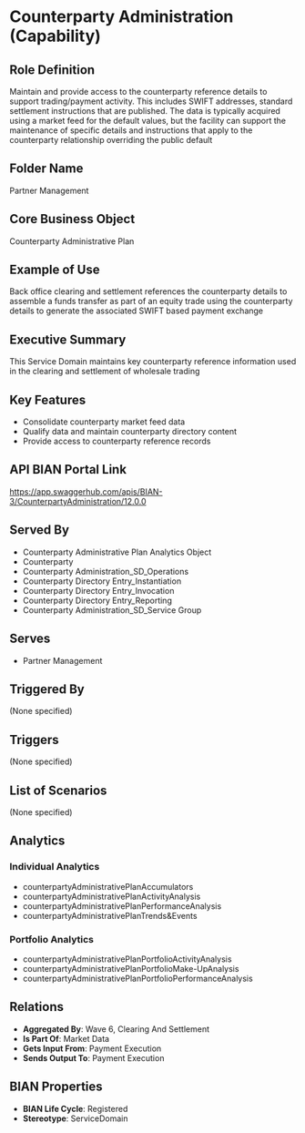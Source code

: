 # Counterparty Administration (Capability)

## Role Definition
Maintain and provide access to the counterparty reference details to support trading/payment activity. This includes SWIFT addresses, standard settlement instructions that are published. The data is typically acquired using a market feed for the default values, but the facility can support the maintenance of specific details and instructions that apply to the counterparty relationship overriding the public default

## Folder Name
Partner Management

## Core Business Object
Counterparty Administrative Plan

## Example of Use
Back office clearing and settlement references the counterparty details to assemble a funds transfer as part of an equity trade using the counterparty details to generate the associated SWIFT based payment exchange

## Executive Summary
This Service Domain maintains key counterparty reference information used in the clearing and settlement of wholesale trading

## Key Features
- Consolidate counterparty market feed data
- Qualify data and maintain counterparty directory content
- Provide access to counterparty reference records

## API BIAN Portal Link
https://app.swaggerhub.com/apis/BIAN-3/CounterpartyAdministration/12.0.0

## Served By
- Counterparty Administrative Plan Analytics Object
- Counterparty
- Counterparty Administration_SD_Operations
- Counterparty Directory Entry_Instantiation
- Counterparty Directory Entry_Invocation
- Counterparty Directory Entry_Reporting
- Counterparty Administration_SD_Service Group

## Serves
- Partner Management

## Triggered By
(None specified)

## Triggers
(None specified)

## List of Scenarios
(None specified)

## Analytics

### Individual Analytics
- counterpartyAdministrativePlanAccumulators
- counterpartyAdministrativePlanActivityAnalysis
- counterpartyAdministrativePlanPerformanceAnalysis
- counterpartyAdministrativePlanTrends&Events

### Portfolio Analytics
- counterpartyAdministrativePlanPortfolioActivityAnalysis
- counterpartyAdministrativePlanPortfolioMake-UpAnalysis
- counterpartyAdministrativePlanPortfolioPerformanceAnalysis

## Relations
- **Aggregated By**: Wave 6, Clearing And Settlement
- **Is Part Of**: Market Data
- **Gets Input From**: Payment Execution
- **Sends Output To**: Payment Execution

## BIAN Properties
- **BIAN Life Cycle**: Registered
- **Stereotype**: ServiceDomain